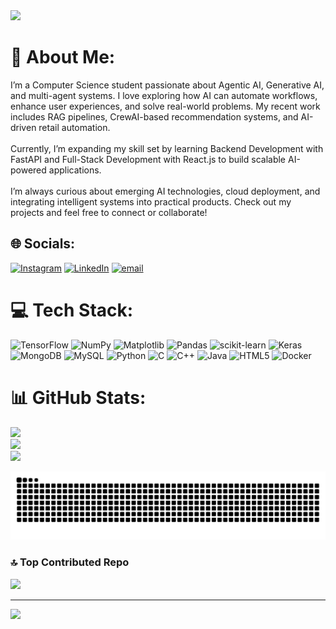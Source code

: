 <img src="https://user-images.githubusercontent.com/74038190/225813708-98b745f2-7d22-48cf-9150-083f1b00d6c9.gif" width="500">


# 💫 About Me:
I’m a Computer Science student passionate about Agentic AI, Generative AI, and multi-agent systems. I love exploring how AI can automate workflows, enhance user experiences, and solve real-world problems. My recent work includes RAG pipelines, CrewAI-based recommendation systems, and AI-driven retail automation.<br><br>Currently, I’m expanding my skill set by learning Backend Development with FastAPI and Full-Stack Development with React.js to build scalable AI-powered applications.<br><br>I’m always curious about emerging AI technologies, cloud deployment, and integrating intelligent systems into practical products. Check out my projects and feel free to connect or collaborate!


## 🌐 Socials:
[![Instagram](https://img.shields.io/badge/Instagram-%23E4405F.svg?logo=Instagram&logoColor=white)](https://instagram.com/saikrish1105) [![LinkedIn](https://img.shields.io/badge/LinkedIn-%230077B5.svg?logo=linkedin&logoColor=white)](https://linkedin.com/in/https://www.linkedin.com/in/sai-krish-naidu-54550521a/) [![email](https://img.shields.io/badge/Email-D14836?logo=gmail&logoColor=white)](mailto:krishsaivishal@gmail.com) 

# 💻 Tech Stack:
![TensorFlow](https://img.shields.io/badge/TensorFlow-%23FF6F00.svg?style=flat-square&logo=TensorFlow&logoColor=white) ![NumPy](https://img.shields.io/badge/numpy-%23013243.svg?style=flat-square&logo=numpy&logoColor=white) ![Matplotlib](https://img.shields.io/badge/Matplotlib-%23ffffff.svg?style=flat-square&logo=Matplotlib&logoColor=black) ![Pandas](https://img.shields.io/badge/pandas-%23150458.svg?style=flat-square&logo=pandas&logoColor=white) ![scikit-learn](https://img.shields.io/badge/scikit--learn-%23F7931E.svg?style=flat-square&logo=scikit-learn&logoColor=white) ![Keras](https://img.shields.io/badge/Keras-%23D00000.svg?style=flat-square&logo=Keras&logoColor=white) ![MongoDB](https://img.shields.io/badge/MongoDB-%234ea94b.svg?style=flat-square&logo=mongodb&logoColor=white) ![MySQL](https://img.shields.io/badge/mysql-4479A1.svg?style=flat-square&logo=mysql&logoColor=white) ![Python](https://img.shields.io/badge/python-3670A0?style=flat-square&logo=python&logoColor=ffdd54) ![C](https://img.shields.io/badge/c-%2300599C.svg?style=flat-square&logo=c&logoColor=white) ![C++](https://img.shields.io/badge/c++-%2300599C.svg?style=flat-square&logo=c%2B%2B&logoColor=white) ![Java](https://img.shields.io/badge/java-%23ED8B00.svg?style=flat-square&logo=openjdk&logoColor=white) ![HTML5](https://img.shields.io/badge/html5-%23E34F26.svg?style=flat-square&logo=html5&logoColor=white) ![Docker](https://img.shields.io/badge/docker-%230db7ed.svg?style=flat-square&logo=docker&logoColor=white)
# 📊 GitHub Stats:
![](https://github-readme-stats.vercel.app/api?username=saikrish1105&theme=maroongold&hide_border=false&include_all_commits=true&count_private=true)<br/>
![](https://nirzak-streak-stats.vercel.app/?user=saikrish1105&theme=maroongold&hide_border=false)<br/>
![](https://github-readme-stats.vercel.app/api/top-langs/?username=saikrish1105&theme=maroongold&hide_border=false&include_all_commits=true&count_private=true&layout=compact)

<img src="https://raw.githubusercontent.com/solomonjdavid001/solomonjdavid001/output/snake.svg" alt="Snake animation" />

### 🔝 Top Contributed Repo
![](https://github-contributor-stats.vercel.app/api?username=saikrish1105&limit=5&theme=maroongold&combine_all_yearly_contributions=true)

---
[![](https://visitcount.itsvg.in/api?id=saikrish1105&icon=6&color=7)](https://visitcount.itsvg.in)


<!-- Proudly created with GPRM ( https://gprm.itsvg.in ) -->
